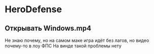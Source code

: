 # HeroDefense
## Открывать Windows.mp4

Не знаю почему, но на самом маке игра идёт без лагов, но видео почему-то в лоу ФПС
На винде такой проблемы нету
